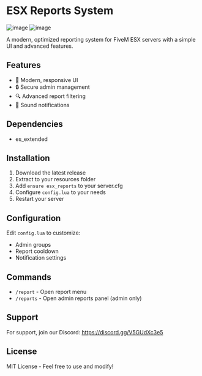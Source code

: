# ESX Reports System

![image](https://github.com/user-attachments/assets/a84f47ae-282a-43ea-ab39-ba16f83137a7)
![image](https://github.com/user-attachments/assets/bdafcf4c-5e8f-4ccf-bb76-00fd7147d4c3)



A modern, optimized reporting system for FiveM ESX servers with a simple UI and advanced features.

## Features
- 🎨 Modern, responsive UI
- 🔒 Secure admin management
- 🔍 Advanced report filtering
- 🎵 Sound notifications

## Dependencies
- es_extended

## Installation
1. Download the latest release
2. Extract to your resources folder
3. Add `ensure esx_reports` to your server.cfg
4. Configure `config.lua` to your needs
5. Restart your server

## Configuration
Edit `config.lua` to customize:
- Admin groups
- Report cooldown
- Notification settings

## Commands
- `/report` - Open report menu
- `/reports` - Open admin reports panel (admin only)

## Support
For support, join our Discord: https://discord.gg/V5GUdXc3e5

## License
MIT License - Feel free to use and modify!
